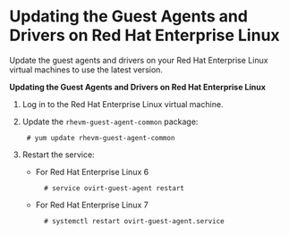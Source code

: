 # Updating the Guest Agents and Drivers on Red Hat Enterprise Linux

Update the guest agents and drivers on your Red Hat Enterprise Linux virtual machines to use the latest version.

**Updating the Guest Agents and Drivers on Red Hat Enterprise Linux**

1. Log in to the Red Hat Enterprise Linux virtual machine.

2. Update the `rhevm-guest-agent-common` package:

        # yum update rhevm-guest-agent-common

3. Restart the service:

    * For Red Hat Enterprise Linux 6 

            # service ovirt-guest-agent restart

    * For Red Hat Enterprise Linux 7 

            # systemctl restart ovirt-guest-agent.service
